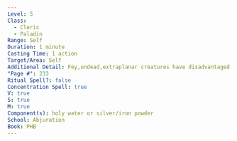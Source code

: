 ```yaml
---
Level: 5
Class:
  - Cleric
  - Paladin
Range: Self
Duration: 1 minute
Casting Time: 1 action
Target/Area: Self
Additional Detail: Fey,undead,extraplanar creatures have disadvantaged attacks. See Sourcebook.
"Page #": 233
Ritual Spell?: false
Concentration Spell: true
V: true
S: true
M: true
Component(s): holy water or silver/iron powder
School: Abjuration
Book: PHB
---
```

